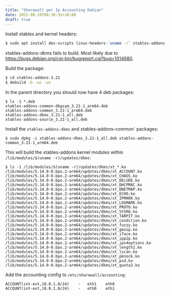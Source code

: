 ```yaml
---
title: "Shorewall per Ip Accounting Debian"
date: 2022-08-10T08:38:31+10:00
draft: true
---
```


Install xtables and kernel headers:
```bash
$ sudo apt install dev-scripts linux-headers-`uname -r` xtables-addons-common xtables-addons-source xtables-addons-dkms
```

xtables-addons-dkms fails to build. Most likely due to https://bugs.debian.org/cgi-bin/bugreport.cgi?bug=1014680.

Build the package:
```bash
$ cd xtables-addons-3.21
$ debuild -b -uc -us
```

In the parent directory you should now have 4 deb packages:
```shell
$ ls -1 *.deb
xtables-addons-common-dbgsym_3.21-1_arm64.deb
xtables-addons-common_3.21-1_arm64.deb
xtables-addons-dkms_3.21-1_all.deb
xtables-addons-source_3.21-1_all.deb
```

Install the `xtables-addons-dkms` and xtables-addons-common` packages:
```shell
$ sudo dpkg -i xtables-addons-dkms_3.21-1_all.deb xtables-addons-common_3.21-1_arm64.deb
```

This will build the xtables-addons kernel modules within `/lib/modules/$(uname -r)/updates/dkms`:
```shell
$ ls -1 /lib/modules/$(uname -r)/updates/dkms/xt_*.ko  
/lib/modules/5.14.0-0.bpo.2-arm64/updates/dkms/xt_ACCOUNT.ko
/lib/modules/5.14.0-0.bpo.2-arm64/updates/dkms/xt_CHAOS.ko
/lib/modules/5.14.0-0.bpo.2-arm64/updates/dkms/xt_DELUDE.ko
/lib/modules/5.14.0-0.bpo.2-arm64/updates/dkms/xt_DHCPMAC.ko
/lib/modules/5.14.0-0.bpo.2-arm64/updates/dkms/xt_DNETMAP.ko
/lib/modules/5.14.0-0.bpo.2-arm64/updates/dkms/xt_ECHO.ko
/lib/modules/5.14.0-0.bpo.2-arm64/updates/dkms/xt_IPMARK.ko
/lib/modules/5.14.0-0.bpo.2-arm64/updates/dkms/xt_LOGMARK.ko
/lib/modules/5.14.0-0.bpo.2-arm64/updates/dkms/xt_PROTO.ko
/lib/modules/5.14.0-0.bpo.2-arm64/updates/dkms/xt_SYSRQ.ko
/lib/modules/5.14.0-0.bpo.2-arm64/updates/dkms/xt_TARPIT.ko
/lib/modules/5.14.0-0.bpo.2-arm64/updates/dkms/xt_condition.ko
/lib/modules/5.14.0-0.bpo.2-arm64/updates/dkms/xt_fuzzy.ko
/lib/modules/5.14.0-0.bpo.2-arm64/updates/dkms/xt_geoip.ko
/lib/modules/5.14.0-0.bpo.2-arm64/updates/dkms/xt_iface.ko
/lib/modules/5.14.0-0.bpo.2-arm64/updates/dkms/xt_ipp2p.ko
/lib/modules/5.14.0-0.bpo.2-arm64/updates/dkms/xt_ipv4options.ko
/lib/modules/5.14.0-0.bpo.2-arm64/updates/dkms/xt_length2.ko
/lib/modules/5.14.0-0.bpo.2-arm64/updates/dkms/xt_lscan.ko
/lib/modules/5.14.0-0.bpo.2-arm64/updates/dkms/xt_pknock.ko
/lib/modules/5.14.0-0.bpo.2-arm64/updates/dkms/xt_psd.ko
/lib/modules/5.14.0-0.bpo.2-arm64/updates/dkms/xt_quota2.ko
```

Add the accounting config to `/etc/shorewall/accounting`:
```shell
ACCOUNT(int-ext,10.0.1.0/24)    -   eth1    eth0
ACCOUNT(int-ext,10.0.1.0/24)    -   eth0    eth1
```
